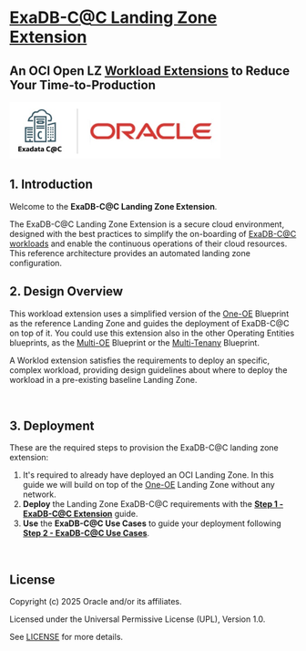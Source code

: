 # **[ExaDB-C@C Landing Zone Extension](#)**   <!-- omit from toc -->
## **An OCI Open LZ [Workload Extensions](#) to Reduce Your Time-to-Production** <!-- omit from toc -->

 <img src="../../commons/images/icon_exacc.jpg" height="100">
&nbsp; 

## **1. Introduction**
Welcome to the **ExaDB-C@C Landing Zone Extension**.

The ExaDB-C@C Landing Zone Extension is a secure cloud environment, designed with the best practices to simplify the on-boarding of [ExaDB-C@C workloads](https://www.oracle.com/es/engineered-systems/exadata/cloud-at-customer/) and enable the continuous operations of their cloud resources. This reference architecture provides an automated landing zone configuration.
&nbsp;

## **2. Design Overview**
This workload extension uses a simplified version of the [One-OE](https://github.com/oracle-quickstart/terraform-oci-open-lz/tree/master/blueprints/one-oe) Blueprint as the reference Landing Zone and guides the deployment of ExaDB-C@C on top of it. You could use this extension also in the other Operating Entities blueprints, as the [Multi-OE](https://github.com/oracle-quickstart/terraform-oci-open-lz/tree/master/blueprints/multi-oe) Blueprint or the [Multi-Tenany](https://github.com/oracle-quickstart/terraform-oci-open-lz/tree/master/blueprints/multi-tenancy) Blueprint.

A Worklod extension satisfies the requirements to deploy an specific, complex workload, providing design guidelines about where to deploy the workload in a pre-existing baseline Landing Zone.

&nbsp;

## **3. Deployment**

These are the required steps to provision the ExaDB-C@C landing zone extension:

 1. It's required to already have deployed an OCI Landing Zone. In this guide we will build on top of the [One-OE](https://github.com/oracle-quickstart/terraform-oci-open-lz/tree/master/blueprints/one-oe) Landing Zone without any network.
 2. **Deploy** the Landing Zone ExaDB-C@C requirements with the [**Step 1 - ExaDB-C@C Extension**](1_exacc_extension/) guide.
 3. **Use** the **ExaDB-C@C Use Cases** to guide your deployment following [**Step 2 - ExaDB-C@C Use Cases**](2_exacc_use_cases/).

&nbsp;

## License <!-- omit from toc -->

Copyright (c) 2025 Oracle and/or its affiliates.

Licensed under the Universal Permissive License (UPL), Version 1.0.

See [LICENSE](/LICENSE.txt) for more details.
